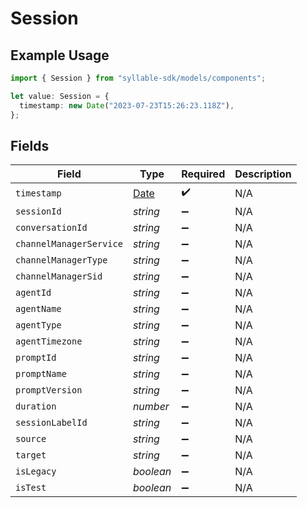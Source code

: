 # Session

## Example Usage

```typescript
import { Session } from "syllable-sdk/models/components";

let value: Session = {
  timestamp: new Date("2023-07-23T15:26:23.118Z"),
};
```

## Fields

| Field                                                                                         | Type                                                                                          | Required                                                                                      | Description                                                                                   |
| --------------------------------------------------------------------------------------------- | --------------------------------------------------------------------------------------------- | --------------------------------------------------------------------------------------------- | --------------------------------------------------------------------------------------------- |
| `timestamp`                                                                                   | [Date](https://developer.mozilla.org/en-US/docs/Web/JavaScript/Reference/Global_Objects/Date) | :heavy_check_mark:                                                                            | N/A                                                                                           |
| `sessionId`                                                                                   | *string*                                                                                      | :heavy_minus_sign:                                                                            | N/A                                                                                           |
| `conversationId`                                                                              | *string*                                                                                      | :heavy_minus_sign:                                                                            | N/A                                                                                           |
| `channelManagerService`                                                                       | *string*                                                                                      | :heavy_minus_sign:                                                                            | N/A                                                                                           |
| `channelManagerType`                                                                          | *string*                                                                                      | :heavy_minus_sign:                                                                            | N/A                                                                                           |
| `channelManagerSid`                                                                           | *string*                                                                                      | :heavy_minus_sign:                                                                            | N/A                                                                                           |
| `agentId`                                                                                     | *string*                                                                                      | :heavy_minus_sign:                                                                            | N/A                                                                                           |
| `agentName`                                                                                   | *string*                                                                                      | :heavy_minus_sign:                                                                            | N/A                                                                                           |
| `agentType`                                                                                   | *string*                                                                                      | :heavy_minus_sign:                                                                            | N/A                                                                                           |
| `agentTimezone`                                                                               | *string*                                                                                      | :heavy_minus_sign:                                                                            | N/A                                                                                           |
| `promptId`                                                                                    | *string*                                                                                      | :heavy_minus_sign:                                                                            | N/A                                                                                           |
| `promptName`                                                                                  | *string*                                                                                      | :heavy_minus_sign:                                                                            | N/A                                                                                           |
| `promptVersion`                                                                               | *string*                                                                                      | :heavy_minus_sign:                                                                            | N/A                                                                                           |
| `duration`                                                                                    | *number*                                                                                      | :heavy_minus_sign:                                                                            | N/A                                                                                           |
| `sessionLabelId`                                                                              | *string*                                                                                      | :heavy_minus_sign:                                                                            | N/A                                                                                           |
| `source`                                                                                      | *string*                                                                                      | :heavy_minus_sign:                                                                            | N/A                                                                                           |
| `target`                                                                                      | *string*                                                                                      | :heavy_minus_sign:                                                                            | N/A                                                                                           |
| `isLegacy`                                                                                    | *boolean*                                                                                     | :heavy_minus_sign:                                                                            | N/A                                                                                           |
| `isTest`                                                                                      | *boolean*                                                                                     | :heavy_minus_sign:                                                                            | N/A                                                                                           |